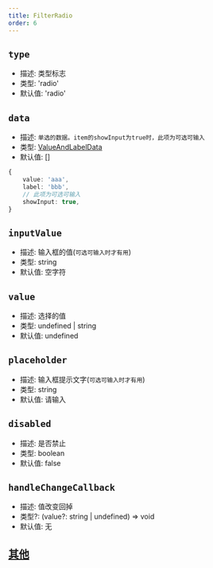 ```yaml
---
title: FilterRadio
order: 6
---
```


## `type`

- 描述: 类型标志
- 类型: 'radio'
- 默认值: 'radio'

## `data`

- 描述: `单选的数据。item的showInput为true时，此项为可选可输入`
- 类型: [ValueAndLabelData](./filter-base#valueandlabeldata)
- 默认值: []

```ts
{
	value: 'aaa',
	label: 'bbb',
	// 此项为可选可输入
	showInput: true,
}
```

## `inputValue`

- 描述: 输入框的值(`可选可输入时才有用`)
- 类型: string
- 默认值: 空字符

## `value`

- 描述: 选择的值
- 类型: undefined | string
- 默认值: undefined

## `placeholder`

- 描述: 输入框提示文字(`可选可输入时才有用`)
- 类型: string
- 默认值: 请输入

## `disabled`

- 描述: 是否禁止
- 类型: boolean
- 默认值: false

## `handleChangeCallback`

- 描述: 值改变回掉
- 类型?: (value?: string | undefined) => void
- 默认值: 无

## [其他](./filter-base#filterbase)
